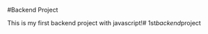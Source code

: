 #Backend Project

This is my first backend project with javascript!#   1 s t _ b a c k e n d _ p r o j e c t  
 